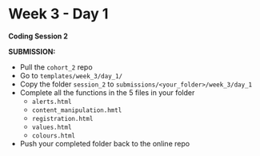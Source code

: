 # Week 3 - Day 1

**Coding Session 2**

**SUBMISSION:**

- Pull the `cohort_2` repo
- Go to `templates/week_3/day_1/` 
- Copy  the folder `session_2`  to `submissions/<your_folder>/week_3/day_1`
- Complete all the functions in the 5 files in your folder
   - `alerts.html`
   - `content_manipulation.hmtl`
   - `registration.html`
   - `values.html`
   - `colours.html`
- Push your completed folder back to the online repo